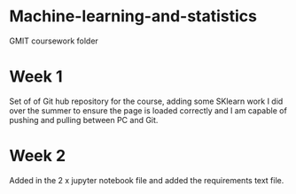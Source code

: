 # Machine-learning-and-statistics
GMIT coursework folder

# Week 1 
Set of of Git hub repository for the course, adding some SKlearn work I did over the summer to ensure the page is loaded correctly and I am capable of pushing and pulling between PC and Git.
# Week 2 
Added in the 2 x jupyter notebook file and added the requirements text file.